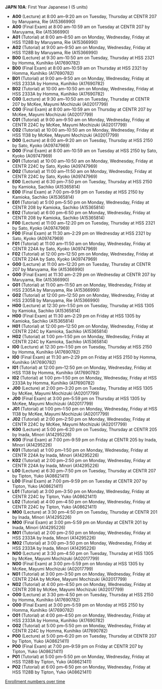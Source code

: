 **JAPN 10A**: First Year Japanese I (5 units)

- **A00** (Lecture) at 8:00 am–9:20 am on Tuesday, Thursday at CENTR 207 by Maruyama, Rie (A15366990)
- **A00** (Final Exam) at 8:00 am–10:59 am on Tuesday at CENTR 207 by Maruyama, Rie (A15366990)
- **A01** (Tutorial) at 8:00 am–8:50 am on Monday, Wednesday, Friday at HSS 1128B by Maruyama, Rie (A15366990)
- **A02** (Tutorial) at 9:00 am–9:50 am on Monday, Wednesday, Friday at HSS 1128B by Maruyama, Rie (A15366990)
- **B00** (Lecture) at 9:30 am–10:50 am on Tuesday, Thursday at HSS 2321 by Homma, Kunihiko (A17690782)
- **B00** (Final Exam) at 8:00 am–10:59 am on Thursday at HSS 2321 by Homma, Kunihiko (A17690782)
- **B01** (Tutorial) at 9:00 am–9:50 am on Monday, Wednesday, Friday at HSS 2333A by Homma, Kunihiko (A17690782)
- **B02** (Tutorial) at 10:00 am–10:50 am on Monday, Wednesday, Friday at HSS 2333A by Homma, Kunihiko (A17690782)
- **C00** (Lecture) at 9:30 am–10:50 am on Tuesday, Thursday at CENTR 207 by McKee, Mayumi Mochizuki (A02017799)
- **C00** (Final Exam) at 8:00 am–10:59 am on Thursday at CENTR 207 by McKee, Mayumi Mochizuki (A02017799)
- **C01** (Tutorial) at 9:00 am–9:50 am on Monday, Wednesday, Friday at CENTR 224C by McKee, Mayumi Mochizuki (A02017799)
- **C02** (Tutorial) at 10:00 am–10:50 am on Monday, Wednesday, Friday at HSS 1138 by McKee, Mayumi Mochizuki (A02017799)
- **D00** (Lecture) at 8:00 am–9:20 am on Tuesday, Thursday at HSS 2150 by Sato, Kyoko (A09747969)
- **D00** (Final Exam) at 8:00 am–10:59 am on Tuesday at HSS 2150 by Sato, Kyoko (A09747969)
- **D01** (Tutorial) at 10:00 am–10:50 am on Monday, Wednesday, Friday at CENTR 224C by Sato, Kyoko (A09747969)
- **D02** (Tutorial) at 11:00 am–11:50 am on Monday, Wednesday, Friday at CENTR 224C by Sato, Kyoko (A09747969)
- **E00** (Lecture) at 6:30 pm–7:50 pm on Tuesday, Thursday at HSS 2150 by Kamioka, Sachiko (A15365814)
- **E00** (Final Exam) at 7:00 pm–9:59 pm on Tuesday at HSS 2150 by Kamioka, Sachiko (A15365814)
- **E01** (Tutorial) at 5:00 pm–5:50 pm on Monday, Wednesday, Friday at CENTR 208 by Kamioka, Sachiko (A15365814)
- **E02** (Tutorial) at 6:00 pm–6:50 pm on Monday, Wednesday, Friday at CENTR 208 by Kamioka, Sachiko (A15365814)
- **F00** (Lecture) at 11:00 am–12:20 pm on Tuesday, Thursday at HSS 2321 by Sato, Kyoko (A09747969)
- **F00** (Final Exam) at 11:30 am–2:29 pm on Wednesday at HSS 2321 by Sato, Kyoko (A09747969)
- **F01** (Tutorial) at 11:00 am–11:50 am on Monday, Wednesday, Friday at CENTR 224A by Sato, Kyoko (A09747969)
- **F02** (Tutorial) at 12:00 pm–12:50 pm on Monday, Wednesday, Friday at CENTR 224A by Sato, Kyoko (A09747969)
- **G00** (Lecture) at 11:00 am–12:20 pm on Tuesday, Thursday at CENTR 207 by Maruyama, Rie (A15366990)
- **G00** (Final Exam) at 11:30 am–2:29 pm on Wednesday at CENTR 207 by Maruyama, Rie (A15366990)
- **G01** (Tutorial) at 11:00 am–11:50 am on Monday, Wednesday, Friday at HSS 2305A by Maruyama, Rie (A15366990)
- **G02** (Tutorial) at 12:00 pm–12:50 pm on Monday, Wednesday, Friday at HSS 2305B by Maruyama, Rie (A15366990)
- **H00** (Lecture) at 12:30 pm–1:50 pm on Tuesday, Thursday at HSS 1305 by Kamioka, Sachiko (A15365814)
- **H00** (Final Exam) at 11:30 am–2:29 pm on Friday at HSS 1305 by Kamioka, Sachiko (A15365814)
- **H01** (Tutorial) at 12:00 pm–12:50 pm on Monday, Wednesday, Friday at CENTR 224C by Kamioka, Sachiko (A15365814)
- **H02** (Tutorial) at 1:00 pm–1:50 pm on Monday, Wednesday, Friday at CENTR 224C by Kamioka, Sachiko (A15365814)
- **I00** (Lecture) at 12:30 pm–1:50 pm on Tuesday, Thursday at HSS 2150 by Homma, Kunihiko (A17690782)
- **I00** (Final Exam) at 11:30 am–2:29 pm on Friday at HSS 2150 by Homma, Kunihiko (A17690782)
- **I01** (Tutorial) at 12:00 pm–12:50 pm on Monday, Wednesday, Friday at HSS 1138 by Homma, Kunihiko (A17690782)
- **I02** (Tutorial) at 1:00 pm–1:50 pm on Monday, Wednesday, Friday at HSS 2333A by Homma, Kunihiko (A17690782)
- **J00** (Lecture) at 2:00 pm–3:20 pm on Tuesday, Thursday at HSS 1305 by McKee, Mayumi Mochizuki (A02017799)
- **J00** (Final Exam) at 3:00 pm–5:59 pm on Thursday at HSS 1305 by McKee, Mayumi Mochizuki (A02017799)
- **J01** (Tutorial) at 1:00 pm–1:50 pm on Monday, Wednesday, Friday at HSS 1138 by McKee, Mayumi Mochizuki (A02017799)
- **J02** (Tutorial) at 2:00 pm–2:50 pm on Monday, Wednesday, Friday at CENTR 224C by McKee, Mayumi Mochizuki (A02017799)
- **K00** (Lecture) at 5:00 pm–6:20 pm on Tuesday, Thursday at CENTR 205 by Inada, Minori (A14295226)
- **K00** (Final Exam) at 7:00 pm–9:59 pm on Friday at CENTR 205 by Inada, Minori (A14295226)
- **K01** (Tutorial) at 1:00 pm–1:50 pm on Monday, Wednesday, Friday at CENTR 224A by Inada, Minori (A14295226)
- **K02** (Tutorial) at 2:00 pm–2:50 pm on Monday, Wednesday, Friday at CENTR 224A by Inada, Minori (A14295226)
- **L00** (Lecture) at 6:30 pm–7:50 pm on Tuesday, Thursday at CENTR 207 by Tipton, Yuko (A08621411)
- **L00** (Final Exam) at 7:00 pm–9:59 pm on Tuesday at CENTR 207 by Tipton, Yuko (A08621411)
- **L01** (Tutorial) at 3:00 pm–3:50 pm on Monday, Wednesday, Friday at CENTR 224C by Tipton, Yuko (A08621411)
- **L02** (Tutorial) at 4:00 pm–4:50 pm on Monday, Wednesday, Friday at CENTR 224C by Tipton, Yuko (A08621411)
- **M00** (Lecture) at 3:30 pm–4:50 pm on Tuesday, Thursday at CENTR 201 by Inada, Minori (A14295226)
- **M00** (Final Exam) at 3:00 pm–5:59 pm on Monday at CENTR 201 by Inada, Minori (A14295226)
- **M01** (Tutorial) at 2:00 pm–2:50 pm on Monday, Wednesday, Friday at HSS 2333A by Inada, Minori (A14295226)
- **M02** (Tutorial) at 3:00 pm–3:50 pm on Monday, Wednesday, Friday at HSS 2333A by Inada, Minori (A14295226)
- **N00** (Lecture) at 3:30 pm–4:50 pm on Tuesday, Thursday at HSS 1305 by McKee, Mayumi Mochizuki (A02017799)
- **N00** (Final Exam) at 3:00 pm–5:59 pm on Monday at HSS 1305 by McKee, Mayumi Mochizuki (A02017799)
- **N01** (Tutorial) at 3:00 pm–3:50 pm on Monday, Wednesday, Friday at CENTR 224A by McKee, Mayumi Mochizuki (A02017799)
- **N02** (Tutorial) at 4:00 pm–4:50 pm on Monday, Wednesday, Friday at CENTR 208 by McKee, Mayumi Mochizuki (A02017799)
- **O00** (Lecture) at 3:30 pm–4:50 pm on Tuesday, Thursday at HSS 2150 by Homma, Kunihiko (A17690782)
- **O00** (Final Exam) at 3:00 pm–5:59 pm on Monday at HSS 2150 by Homma, Kunihiko (A17690782)
- **O01** (Tutorial) at 4:00 pm–4:50 pm on Monday, Wednesday, Friday at HSS 2333A by Homma, Kunihiko (A17690782)
- **O02** (Tutorial) at 5:00 pm–5:50 pm on Monday, Wednesday, Friday at CENTR 224C by Homma, Kunihiko (A17690782)
- **P00** (Lecture) at 5:00 pm–6:20 pm on Tuesday, Thursday at CENTR 207 by Tipton, Yuko (A08621411)
- **P00** (Final Exam) at 7:00 pm–9:59 pm on Friday at CENTR 207 by Tipton, Yuko (A08621411)
- **P01** (Tutorial) at 5:00 pm–5:50 pm on Monday, Wednesday, Friday at HSS 1128B by Tipton, Yuko (A08621411)
- **P02** (Tutorial) at 6:00 pm–6:50 pm on Monday, Wednesday, Friday at HSS 1128B by Tipton, Yuko (A08621411)

[Enrollment numbers over time](./JAPN10A.tsv)

